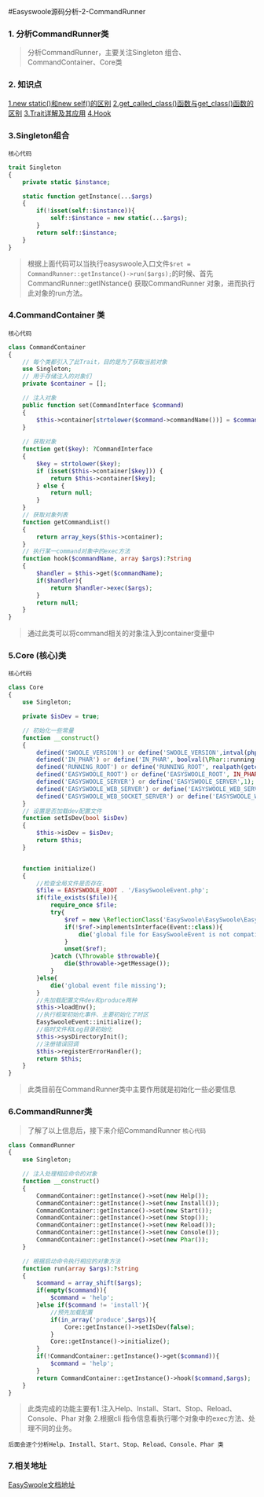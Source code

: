 #Easyswoole源码分析-2-CommandRunner

### 1. 分析CommandRunner类
> 分析CommandRunner，主要关注Singleton 组合、CommandContainer、Core类
### 2. 知识点
[1.new static()和new self()的区别](https://www.cnblogs.com/shizqiang/p/6277091.html)
[2.get_called_class()函数与get_class()函数的区别](https://www.cnblogs.com/liuwanqiu/p/6736863.html)
[3.Trait详解及其应用](https://blog.csdn.net/qq_34908844/article/details/78851583)
[4.Hook](https://www.jianshu.com/p/0718871b98dd)

### 3.Singleton组合

`核心代码`

```php
trait Singleton
{
    private static $instance;

    static function getInstance(...$args)
    {
        if(!isset(self::$instance)){
            self::$instance = new static(...$args);
        }
        return self::$instance;
    }
}
```
> 根据上面代码可以当执行easyswoole入口文件`$ret = CommandRunner::getInstance()->run($args);`的时候、首先CommandRunner::getINstance() 获取CommandRunner 对象，进而执行此对象的run方法。

### 4.CommandContainer 类
`核心代码`
```php
class CommandContainer
{
    // 每个类都引入了此Trait，目的是为了获取当前对象
    use Singleton;
    // 用于存储注入的对象们
    private $container = [];

    // 注入对象
    public function set(CommandInterface $command)
    {
        $this->container[strtolower($command->commandName())] = $command;
    }
    
    // 获取对象
    function get($key): ?CommandInterface
    {
        $key = strtolower($key);
        if (isset($this->container[$key])) {
            return $this->container[$key];
        } else {
            return null;
        }
    }
    // 获取对象列表
    function getCommandList()
    {
        return array_keys($this->container);
    }
    // 执行某一command对象中的exec方法
    function hook($commandName, array $args):?string
    {
        $handler = $this->get($commandName);
        if($handler){
            return $handler->exec($args);
        }
        return null;
    }
}
```

>  通过此类可以将command相关的对象注入到container变量中

### 5.Core (核心)类
`核心代码`
```php
class Core
{
    use Singleton;

    private $isDev = true;

    // 初始化一些常量
    function __construct()
    {
        defined('SWOOLE_VERSION') or define('SWOOLE_VERSION',intval(phpversion('swoole')));
        defined('IN_PHAR') or define('IN_PHAR', boolval(\Phar::running(false)));
        defined('RUNNING_ROOT') or define('RUNNING_ROOT', realpath(getcwd()));
        defined('EASYSWOOLE_ROOT') or define('EASYSWOOLE_ROOT', IN_PHAR ? \Phar::running() : realpath(getcwd()));
        defined('EASYSWOOLE_SERVER') or define('EASYSWOOLE_SERVER',1);
        defined('EASYSWOOLE_WEB_SERVER') or define('EASYSWOOLE_WEB_SERVER',2);
        defined('EASYSWOOLE_WEB_SOCKET_SERVER') or define('EASYSWOOLE_WEB_SOCKET_SERVER',3);
    }
    // 设置是否加载dev配置文件
    function setIsDev(bool $isDev)
    {
        $this->isDev = $isDev;
        return $this;
    }


    function initialize()
    {
        //检查全局文件是否存在.
        $file = EASYSWOOLE_ROOT . '/EasySwooleEvent.php';
        if(file_exists($file)){
            require_once $file;
            try{
                $ref = new \ReflectionClass('EasySwoole\EasySwoole\EasySwooleEvent');
                if(!$ref->implementsInterface(Event::class)){
                    die('global file for EasySwooleEvent is not compatible for EasySwoole\EasySwoole\EasySwooleEvent');
                }
                unset($ref);
            }catch (\Throwable $throwable){
                die($throwable->getMessage());
            }
        }else{
            die('global event file missing');
        }
        //先加载配置文件dev和produce两种
        $this->loadEnv();
        //执行框架初始化事件、主要初始化了时区
        EasySwooleEvent::initialize();
        //临时文件和Log目录初始化
        $this->sysDirectoryInit();
        //注册错误回调
        $this->registerErrorHandler();
        return $this;
    }
}
```
 > 此类目前在CommandRunner类中主要作用就是初始化一些必要信息

### 6.CommandRunner类
> 了解了以上信息后，接下来介绍CommandRunner
`核心代码`
```php
class CommandRunner
{
    use Singleton;

    // 注入处理相应命令的对象
    function __construct()
    {
        CommandContainer::getInstance()->set(new Help());
        CommandContainer::getInstance()->set(new Install());
        CommandContainer::getInstance()->set(new Start());
        CommandContainer::getInstance()->set(new Stop());
        CommandContainer::getInstance()->set(new Reload());
        CommandContainer::getInstance()->set(new Console());
        CommandContainer::getInstance()->set(new Phar());
    }

    // 根据启动命令执行相应的对象方法
    function run(array $args):?string
    {
        $command = array_shift($args);
        if(empty($command)){
            $command = 'help';
        }else if($command != 'install'){
            //预先加载配置
            if(in_array('produce',$args)){
                Core::getInstance()->setIsDev(false);
            }
            Core::getInstance()->initialize();
        }
        if(!CommandContainer::getInstance()->get($command)){
            $command = 'help';
        }
        return CommandContainer::getInstance()->hook($command,$args);
    }
}
```
> 此类完成的功能主要有1.注入Help、Install、Start、Stop、Reload、Console、Phar 对象 2.根据cli 指令信息看执行哪个对象中的exec方法、处理不同的业务。

`后面会逐个分析Help、Install、Start、Stop、Reload、Console、Phar 类`
### 7.相关地址
[EasySwoole文档地址](http://www.easyswoole.com/)
